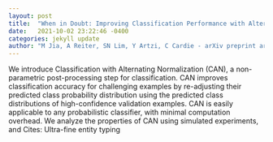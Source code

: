 ```yaml
---
layout: post
title:  "When in Doubt: Improving Classification Performance with Alternating Normalization"
date:   2021-10-02 23:22:46 -0400
categories: jekyll update
author: "M Jia, A Reiter, SN Lim, Y Artzi, C Cardie - arXiv preprint arXiv:2109.13449, 2021"
---
```

We introduce Classification with Alternating Normalization (CAN), a non-parametric post-processing step for classification. CAN improves classification accuracy for challenging examples by re-adjusting their predicted class probability distribution using the predicted class distributions of high-confidence validation examples. CAN is easily applicable to any probabilistic classifier, with minimal computation overhead. We analyze the properties of CAN using simulated experiments, and Cites: Ultra-fine entity typing